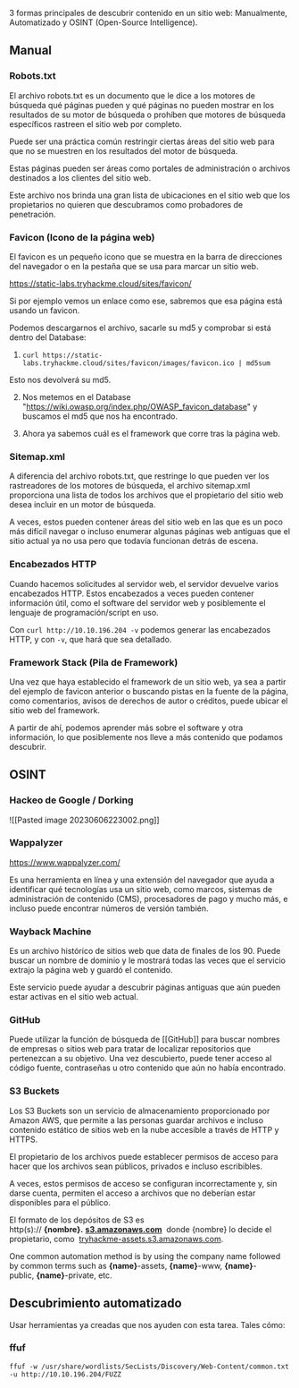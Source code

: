 3 formas principales de descubrir contenido en un sitio web: Manualmente, Automatizado y OSINT (Open-Source Intelligence).

## Manual

### Robots.txt

El archivo robots.txt es un documento que le dice a los motores de búsqueda qué páginas pueden y qué páginas no pueden mostrar en los resultados de su motor de búsqueda o prohíben que motores de búsqueda específicos rastreen el sitio web por completo.

Puede ser una práctica común restringir ciertas áreas del sitio web para que no se muestren en los resultados del motor de búsqueda. 

Estas páginas pueden ser áreas como portales de administración o archivos destinados a los clientes del sitio web. 

Este archivo nos brinda una gran lista de ubicaciones en el sitio web que los propietarios no quieren que descubramos como probadores de penetración.


### Favicon (Icono de la página web)

El favicon es un pequeño icono que se muestra en la barra de direcciones del navegador o en la pestaña que se usa para marcar un sitio web.

https://static-labs.tryhackme.cloud/sites/favicon/

Si por ejemplo vemos un enlace como ese, sabremos que esa página está usando un favicon.

Podemos descargarnos el archivo, sacarle su md5 y comprobar si está dentro del Database:

1. `curl https://static-labs.tryhackme.cloud/sites/favicon/images/favicon.ico | md5sum`

Esto nos devolverá su md5.

2. Nos metemos en el Database "https://wiki.owasp.org/index.php/OWASP_favicon_database" y buscamos el md5 que nos ha encontrado.

3. Ahora ya sabemos cuál es el framework que corre tras la página web.


### Sitemap.xml

A diferencia del archivo robots.txt, que restringe lo que pueden ver los rastreadores de los motores de búsqueda, el archivo sitemap.xml proporciona una lista de todos los archivos que el propietario del sitio web desea incluir en un motor de búsqueda. 

A veces, estos pueden contener áreas del sitio web en las que es un poco más difícil navegar o incluso enumerar algunas páginas web antiguas que el sitio actual ya no usa pero que todavía funcionan detrás de escena.


### Encabezados HTTP

Cuando hacemos solicitudes al servidor web, el servidor devuelve varios encabezados HTTP. Estos encabezados a veces pueden contener información útil, como el software del servidor web y posiblemente el lenguaje de programación/script en uso.

Con `curl http://10.10.196.204 -v` podemos generar las encabezados HTTP, y con `-v`, que hará que sea detallado.


### Framework Stack (Pila de Framework)

Una vez que haya establecido el framework de un sitio web, ya sea a partir del ejemplo de favicon anterior o buscando pistas en la fuente de la página, como comentarios, avisos de derechos de autor o créditos, puede ubicar el sitio web del framework. 

A partir de ahí, podemos aprender más sobre el software y otra información, lo que posiblemente nos lleve a más contenido que podamos descubrir.

## OSINT

### Hackeo de Google / Dorking

![[Pasted image 20230606223002.png]]

### Wappalyzer

https://www.wappalyzer.com/

Es una herramienta en línea y una extensión del navegador que ayuda a identificar qué tecnologías usa un sitio web, como marcos, sistemas de administración de contenido (CMS), procesadores de pago y mucho más, e incluso puede encontrar números de versión también.

### Wayback Machine

Es un archivo histórico de sitios web que data de finales de los 90. Puede buscar un nombre de dominio y le mostrará todas las veces que el servicio extrajo la página web y guardó el contenido. 

Este servicio puede ayudar a descubrir páginas antiguas que aún pueden estar activas en el sitio web actual.

### GitHub

Puede utilizar la función de búsqueda de [[GitHub]] para buscar nombres de empresas o sitios web para tratar de localizar repositorios que pertenezcan a su objetivo. Una vez descubierto, puede tener acceso al código fuente, contraseñas u otro contenido que aún no había encontrado.

### S3 Buckets

Los S3 Buckets son un servicio de almacenamiento proporcionado por Amazon AWS, que permite a las personas guardar archivos e incluso contenido estático de sitios web en la nube accesible a través de HTTP y HTTPS. 

El propietario de los archivos puede establecer permisos de acceso para hacer que los archivos sean públicos, privados e incluso escribibles. 

A veces, estos permisos de acceso se configuran incorrectamente y, sin darse cuenta, permiten el acceso a archivos que no deberían estar disponibles para el público. 

El formato de los depósitos de S3 es http(s):// **{nombre}.** [**s3.amazonaws.com**](http://s3.amazonaws.com/)  donde {nombre} lo decide el propietario, como  [tryhackme-assets.s3.amazonaws.com](http://tryhackme-assets.s3.amazonaws.com/). 

One common automation method is by using the company name followed by common terms such as **{name}**-assets, **{name}**-www, **{name}**-public, **{name}**-private, etc.


## Descubrimiento automatizado

Usar herramientas ya creadas que nos ayuden con esta tarea. Tales cómo:

### ffuf

`ffuf -w /usr/share/wordlists/SecLists/Discovery/Web-Content/common.txt -u http://10.10.196.204/FUZZ`
